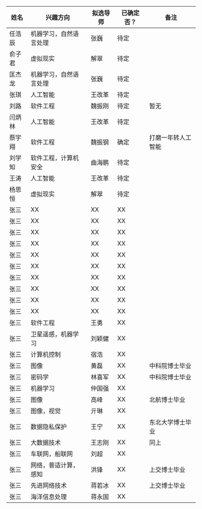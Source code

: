 
|姓名|兴趣方向|拟选导师|已确定否？|备注|  
|-|-|-|-|-|  
|任浩辰|机器学习，自然语言处理|张巍|待定||  
|俞子君|虚拟现实|解翠|待定||  
|匡杰龙|机器学习，自然语言处理|张巍|待定||  
|张琪|人工智能|王改革|待定|  
|刘路|软件工程|魏振刚|待定|暂无|  
|闫炳林|人工智能|王改革|待定||  
|蔡宇翔|软件工程|魏振钢|确定|打磨一年转人工智能|  
|刘学知|软件工程，计算机安全|曲海鹏|待定||  
|王涛|人工智能|王改革|待定||  
|杨思恒|虚拟现实|解翠|待定||  
|张三|XX|XX|XX||  
|张三|XX|XX|XX||  
|张三|XX|XX|XX||  
|张三|XX|XX|XX||  
|张三|XX|XX|XX||  
|张三|XX|XX|XX||  
|张三|XX|XX|XX||  
|张三|XX|XX|XX||  
|张三|XX|XX|XX||  
|张三|XX|XX|XX||  
|张三|软件工程|王勇|XX||  
|张三|卫星遥感，机器学习|刘颖健|XX||  
|张三|计算机控制|宿浩|XX||  
|张三|图像|黄磊|XX|中科院博士毕业|  
|张三|密码学|林喜军|XX|中科院博士毕业|  
|张三|机器学习|仲国强|XX||  
|张三|图像|高峰|XX|北航博士毕业|  
|张三|图像，视觉|亓琳|XX||  
|张三|数据隐私保护|王宁|XX|东北大学博士毕业|  
|张三|大数据技术|王志刚|XX|同上|  
|张三|车联网，船联网|刘超|XX||  
|张三|网络，普适计算，感知|洪锋|XX|上交博士毕业|  
|张三|先进网络技术|蒋若冰|XX|上交博士毕业|  
|张三|海洋信息处理|蒋永国|XX||  
